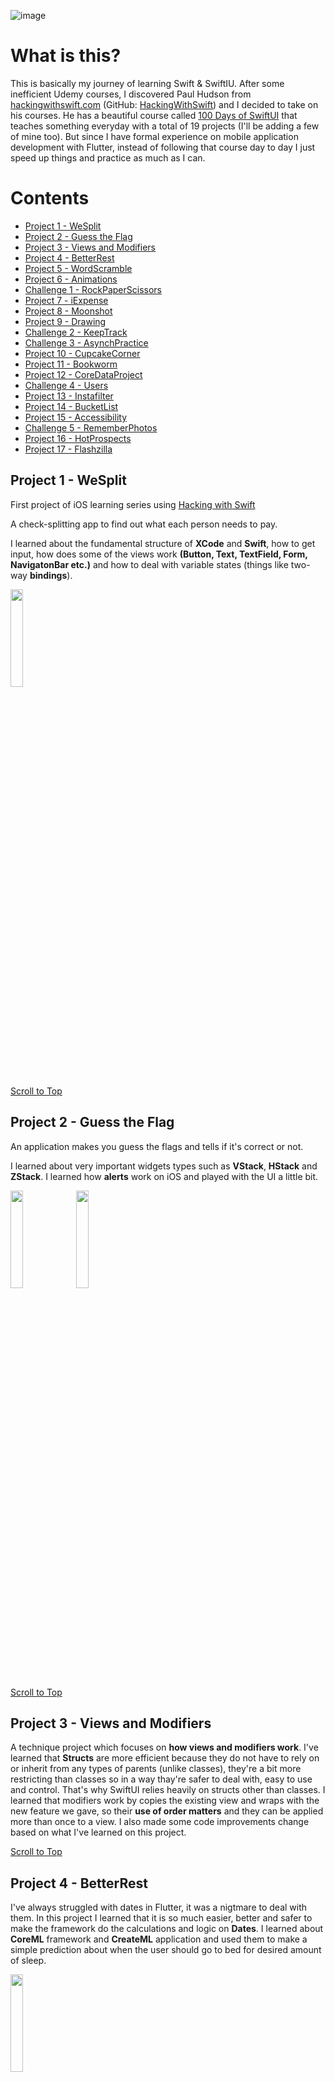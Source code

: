 ![image](https://user-images.githubusercontent.com/55896033/230641673-7e2e9e6d-5e91-450b-a674-51195d30f30e.png)

# What is this?
This is basically my journey of learning Swift & SwiftIU. After some inefficient Udemy courses, I discovered Paul Hudson from [hackingwithswift.com](https://www.hackingwithswift.com/) (GitHub: [HackingWithSwift](https://github.com/twostraws/HackingWithSwift)) and I decided to take on his courses. He has a beautiful course called [100 Days of SwiftUI](https://www.hackingwithswift.com/100/swiftui) that teaches something everyday with a total of 19 projects (I'll be adding a few of mine too). But since I have formal experience on mobile application development with Flutter, instead of following that course day to day I just speed up things and practice as much as I can.

# Contents
* [Project 1 - WeSplit](#project-1---weSplit)
* [Project 2 - Guess the Flag](#project-2---guess-the-flag)
* [Project 3 - Views and Modifiers](#project-3---views-and-modifiers)
* [Project 4 - BetterRest](#project-4---betterrest)
* [Project 5 - WordScramble](#project-5---wordscramble)
* [Project 6 - Animations](#project-6---animations)
* [Challenge 1 - RockPaperScissors](#challenge-1---rockpaperscissors)
* [Project 7 - iExpense](#project-7---iexpense)
* [Project 8 - Moonshot](#project-8---moonshot)
* [Project 9 - Drawing](#project-9---drawing)
* [Challenge 2 - KeepTrack](#challenge-2---keeptrack)
* [Challenge 3 - AsynchPractice](#challenge-3---asynchpractice)
* [Project 10 - CupcakeCorner](#project-10---cupcakecorner)
* [Project 11 - Bookworm](#project-11---bookworm)
* [Project 12 - CoreDataProject](#project-12---coredataproject)
* [Challenge 4 - Users](#challenge-4---users)
* [Project 13 - Instafilter](#project-13---instafilter)
* [Project 14 - BucketList](#project-14---bucketlist)
* [Project 15 - Accessibility](#project-15---accessibility)
* [Challenge 5 - RememberPhotos](#challenge-5---rememberphotos)
* [Project 16 - HotProspects](#project-16---hotprospects)
* [Project 17 - Flashzilla](#project-17---flashzilla)

## Project 1 - WeSplit

First project of iOS learning series using [Hacking with Swift](hackingwithswift.com)

A check-splitting app to find out what each person needs to pay.

I learned about the fundamental structure of **XCode** and **Swift**, how to get input, how does some of the views work **(Button, Text, TextField, Form, NavigatonBar etc.)** and how to deal with variable states (things like two-way **bindings**).

<img src="https://user-images.githubusercontent.com/55896033/221712511-96774d65-f8f5-4b6c-a759-63503f6e78e4.png" width=20%>

[Scroll to Top](#contents)

## Project 2 - Guess the Flag

An application makes you guess the flags and tells if it's correct or not.

I learned about very important widgets types such as **VStack**, **HStack** and **ZStack**. I learned how **alerts** work on iOS and played with the UI a little bit.

<img src="https://user-images.githubusercontent.com/55896033/222266783-4c03c801-ab1b-40e7-a4dd-c5de0704b5f2.png" width=20%> <img src="https://user-images.githubusercontent.com/55896033/222266821-9987fec5-c5b2-4dc3-8a93-13c576060d51.png" width=20%>

[Scroll to Top](#contents)

## Project 3 - Views and Modifiers

A technique project which focuses on **how views and modifiers work**. I've learned that **Structs** are more efficient because they do not have to rely on or inherit from any types of parents (unlike classes), they're a bit more restricting than classes so in a way thay're safer to deal with, easy to use and control. That's why SwiftUI relies heavily on structs other than classes. I learned that modifiers work by copies the existing view and wraps with the new feature we gave, so their **use of order matters** and they can be applied more than once to a view. I also made some code improvements change based on what I've learned on this project.

[Scroll to Top](#contents)

## Project 4 - BetterRest

I've always struggled with dates in Flutter, it was a nigtmare to deal with them. In this project I learned that it is so much easier, better and safer to make the framework do the calculations and logic on **Dates**. I learned about **CoreML** framework and **CreateML** application and used them to make a simple prediction about when the user should go to bed for desired amount of sleep.

<img src="https://user-images.githubusercontent.com/55896033/222541653-cbc59086-cdd9-4783-81ce-d13b96f8af3f.png" width=20%>

[Scroll to Top](#contents)

## Project 5 - WordScramble

In this project I've learned about **List, onAppear modifier, what a Bundle is, fatalError() function, how to use UITextChecker and guard check**.

<img src="https://user-images.githubusercontent.com/55896033/222799843-887a2e1c-6d5d-4f2c-aef4-2883233b9706.png" width=20%> <img src="https://user-images.githubusercontent.com/55896033/222800079-54d103fd-d319-46df-a0b8-306195519465.png" width=20%>

[Scroll to Top](#contents)

## Project 6 - Animations

I learned so much about animations. I'll probably forget about most of them but now I know how and where to look when I got something in my mind about animations. I used to have lots of problems in Flutter when it comes to animations but after this project I think if you can get a grasp of how Swift makes the animations work, it'll be a much easier process.

<img src="https://user-images.githubusercontent.com/55896033/222853174-5c3bb274-e2fe-42f7-9475-2e580869b2c2.gif" width=20%>

[Scroll to Top](#contents)

## Challenge 1 - RockPaperScissors

It's a simple practice that's been made without tutorials to practice what I've learned so far. The applications choses a random move (rock, paper or scissors) and generates a result player should achieve (win or lose). Player then should make a move to achieve the desired result.

<img src="https://user-images.githubusercontent.com/55896033/222980425-99b5d3f9-e331-4d2e-973f-525e098728ea.png" width=20%> <img src="https://user-images.githubusercontent.com/55896033/222980426-4ef680a9-5bb9-4ec2-93cd-7ccdb9dac8e8.png" width=20%>

[Scroll to Top](#contents)

## Project 7 - iExpense

In this project I experienced with **UserDefaults, Codable property (to be able to archive and unarchive structs), sheet property (to show new screens), onDelete property (to be able to delete rows from lists), @StateObject - @ObservedObject - @Published (to be able to share data between views and watch their state to update the UI)**. Especially the UserDefaults and Codable part was important because I was wondering what Swift was using to achieve same functionality as SharedPreferences on Android. I also learned that Swift do not want developers to rely heavily on UserDefaults because it makes the app launch slower, should use about half a MB at the worst scenario. I also used MVVM and MobX with @Observable states to be able to observe the state shared between views in Flutter but being able to do this in Swift without using any external package and without any boilerplate code is amazing.

<img src="https://user-images.githubusercontent.com/55896033/223476230-edf69827-0293-45d0-af0b-03ee566d3ec2.png" width=20%> <img src="https://user-images.githubusercontent.com/55896033/223476269-6df57031-6ed3-4988-91dc-884f24ea2bb3.png" width=20%> <img src="https://user-images.githubusercontent.com/55896033/223476303-40f0ba96-c3e8-4555-954c-b2a9bc6cd190.png" width=20%>

[Scroll to Top](#contents)

## Project 8 - Moonshot

This is the most complex app I've built in this series so far. I've used **Geometry Reader to adjust the image size dynamically, experienced with ScrollViews, pushed new screens to the stack, created dynamic layouts based on user's selection and most importantly I've delt with JSON data (encode, decode and load to structs).**

<img src="https://user-images.githubusercontent.com/55896033/224078134-0aa0f8c1-5cd2-4a21-af66-4196405621bf.png" width=18%> <img src="https://user-images.githubusercontent.com/55896033/224078182-fb5153e8-d7fe-44f2-977a-6cb78b9aacdb.png" width=18%> <img src="https://user-images.githubusercontent.com/55896033/224078235-764fd4dc-d61c-464c-9c00-f2628db3206c.png" width=18%> <img src="https://user-images.githubusercontent.com/55896033/224078355-904905fd-308d-4676-89bc-25a8fcaf6b24.png" width=18%> <img src="https://user-images.githubusercontent.com/55896033/224078387-1ecf080c-2843-403e-944f-e257c9abc9f7.png" width=18%>

[Scroll to Top](#contents)

## Project 9 - Drawing

**Paths, shapes, strokes, transforms, drawing group, animating values** are a few things that I've learned in this project. On top of **[Project 6 - Animations](#project-6---animations)**, this project was the cherry on the cake. It summed up the visual things for me and has been a good practice. It was heavy in code so it was also a good practice on not just SwiftUI but also on Swift.

<img src="https://user-images.githubusercontent.com/55896033/224438906-f05aea8f-fb2e-4d37-98bd-a481c9a22c04.png" width=20%> <img src="https://user-images.githubusercontent.com/55896033/224438918-448c3178-2bda-46a3-884b-05655aaeaa05.png" width=20%> <img src="https://user-images.githubusercontent.com/55896033/224439032-a66a0f1e-3177-4231-978e-0d20d4b2a80e.png" width=20%> <img src="https://user-images.githubusercontent.com/55896033/224438967-c8b3440b-ebcd-4363-b597-6d38dd4bb9c8.png" width=20%>

[Scroll to Top](#contents)

## Challenge 2 - KeepTrack

This is an app to keep track of how many times you did an activity. UI is definetly not the best of course but I wanted to practice by myself on **dealing with data models, saving & reading data with UserDefaults and manipulating that data between views**.

<img src="https://user-images.githubusercontent.com/55896033/224543633-56460579-b501-4ae1-b05a-e10b7d0b7777.png" width=20%> <img src="https://user-images.githubusercontent.com/55896033/224543636-00f271ff-87ae-4e61-9c8e-2566ce8c0eb3.png" width=20%> <img src="https://user-images.githubusercontent.com/55896033/224543638-0e4b928e-5337-40d4-bbcd-df1ec4d0901a.png" width=20%>

[Scroll to Top](#contents)

## Challenge 3 - AsynchPractice

I learned **how to deal with network requests** with a simple app using **iTunes API** and **how to load data to object with Codable protocol**. I'll be experimenting on this important subject later on.

<img src="https://user-images.githubusercontent.com/55896033/225342809-a1cf791f-8e81-4b2a-8af8-148185d4404b.png" width=20%> <img src="https://user-images.githubusercontent.com/55896033/225342779-e30f4908-78f8-4099-8a43-a5400e97291f.png" width=20%> <img src="https://user-images.githubusercontent.com/55896033/225342753-ae974562-dd80-4230-9c32-dc2cc0d52bf4.png" width=20%>

[Scroll to Top](#contents)

## Project 10 - CupcakeCorner

This is a projects that send and receives JSON from the internet. In this project I've created a data model class from scratch using @Published properties and then make adjustments to make it conform to Codable protocol. Then I practiced how to encode the data, send to a server and process the response from that server.

<img src="https://user-images.githubusercontent.com/55896033/226112176-5e0ac1f9-5f50-457f-b5be-036f001e1f0a.png" width=20%> <img src="https://user-images.githubusercontent.com/55896033/226112210-57115731-b1c4-48a4-837c-353b14eb434f.png" width=20%> <img src="https://user-images.githubusercontent.com/55896033/226112219-f4996ed2-cb3d-4b3e-9cc6-f2c187cbe51c.png" width=20%>

[Scroll to Top](#contents)

## Project 11 - Bookworm

This was a very useful project in order to understand how Core Data simply works to remember user interaction. The next project will go more deeper than this on Core Data.

<img src="https://user-images.githubusercontent.com/55896033/226176266-5b9c5154-da32-4e4f-b724-5852e812323a.png" width=20%> <img src="https://user-images.githubusercontent.com/55896033/226176271-3c48885e-b1bd-4639-9f1b-4542d3be5589.png" width=20%> <img src="https://user-images.githubusercontent.com/55896033/226176281-951a6cd4-1a2f-4119-a7f5-0bb8c884a217.png" width=20%>

[Scroll to Top](#contents)

## Project 12 - CoreDataProject

We took a look at a little bit more deeper on Core Data. **How to add, delete, sort, filter data and more.**

<img src="https://user-images.githubusercontent.com/55896033/227389785-cafd2dc7-312d-42c5-a1b7-4843270e133c.png" width=18%> <img src="https://user-images.githubusercontent.com/55896033/227389854-64c215d7-6719-4547-9e3e-076feede56b4.png" width=18%> <img src="https://user-images.githubusercontent.com/55896033/227389863-a2a941b4-0913-4825-bf02-939a46ca1a6e.png" width=18%> <img src="https://user-images.githubusercontent.com/55896033/227389869-bd43a1ae-ee43-42bb-bf00-d22b9abf911b.png" width=18%> <img src="https://user-images.githubusercontent.com/55896033/227389879-0912bdef-ab9a-4d2d-b1e6-dd98ae5e80e4.png" width=18%>

[Scroll to Top](#contents)

## Challenge 4 - Users

This was a practice to see if a can make an app that downloads JSON from internet, decodes the data to objects and uses them to present data. In the second part of the project, I tried to save those downloaded users to local cache using Core Data. This way our app would still work even offline.

<img src="https://user-images.githubusercontent.com/55896033/227389955-17906b11-b731-4337-9ebc-9d9b8645e4ab.png" width=20%> <img src="https://user-images.githubusercontent.com/55896033/227389968-1ec71d18-4256-4bfc-b042-6c455c9c63f3.png" width=20%> <img src="https://user-images.githubusercontent.com/55896033/227389982-aa31f5ff-cf62-4f25-9e04-d8738af1edc3.png" width=20%>

[Scroll to Top](#contents)

## Project 13 - Instafilter

I practiced on CoreImage and learned how to link SwiftUI & UIKit.

<img src="https://user-images.githubusercontent.com/55896033/229590329-4e64c18b-9884-47d6-8497-9ff36692f1a0.png" width=20%> <img src="https://user-images.githubusercontent.com/55896033/229590342-629c8e88-3167-4a8c-a780-680cef149b4d.png" width=20%> <img src="https://user-images.githubusercontent.com/55896033/229590678-5ec363ea-785b-45d5-91ed-a79af7b78fec.png" width=20%>

[Scroll to Top](#contents)

## Project 14 - BucketList

Things I practiced on in this project: **adding Comparable to custom types, finding the documents directory, integrating MapKit, using biometric authentication, secure Data writing**, and much more.

<img src="https://user-images.githubusercontent.com/55896033/230428085-e4cdc5de-22cf-4912-b8bd-41b5d8322caf.png" width=20%> <img src="https://user-images.githubusercontent.com/55896033/230428101-27c2c7df-4fb9-4a3e-8c78-f1ab6d116f9e.png" width=20%> <img src="https://user-images.githubusercontent.com/55896033/230428128-bc28de49-55ec-4008-a48b-16ab40ee573e.png" width=20%>

[Scroll to Top](#contents)

## Project 15 - Accessibility

I learned some ways on how to make our apps more accessible so that everyone can use it fully regardless of their individual needs. I wasn't able to build a standalone project for this since iPhone simulators does not support accessibility and I do not have a physical Apple device.

[Scroll to Top](#contents)

## Challenge 5 - RememberPhotos

This is relativly a more simple app compared to the recent projects. But making everything from scratch by myself and combining skills learned on the topics of **MVVM, CoreData, FileManager, PHPickerViewController** made this one a fairly intense project for me. It imports a picture from the library, asks to user to give a name and then saves it to CoreData. The image is saved to documents with the created id, and the id itself is then saved to CoreData.

<img src="https://user-images.githubusercontent.com/55896033/230779097-b5d47b29-dab8-4b51-be94-4ef750e24492.png" width=20%> <img src="https://user-images.githubusercontent.com/55896033/230779109-acc7a8e3-3efb-4438-914c-5056d466d738.png" width=20%> <img src="https://user-images.githubusercontent.com/55896033/230779115-f3c9fc98-2817-41ed-b218-234c1423db9d.png" width=20%> <img src="https://user-images.githubusercontent.com/55896033/230779126-a6132a8b-76d5-4a21-9e82-6715b72cd27f.png" width=20%> 

## Challenge 5.1 - RememberPhotos, Map Update

For a second challenge there was a requirement to implement MapKit to the project. I added a feature to select where the image was taken on a map view and a feature to show that location on the detail screen view.

<img src="https://user-images.githubusercontent.com/55896033/231493148-f833313f-c5d8-453e-bd1c-9064d9ab68c7.png" width=20%> <img src="https://user-images.githubusercontent.com/55896033/231493199-fbdde8de-cfa2-461d-99ac-69d616ab0006.png" width=20%> <img src="https://user-images.githubusercontent.com/55896033/231493226-d7742396-c858-45b3-a2db-7fd1216342d4.png" width=20%>

[Scroll to Top](#contents)

## Project 16 - HotProspects

Thing I played with: **custom environment objects, TabView, Result, objectWillChange, image interpolation, context menus, local notifications, Swift package dependencies, filter() and map()** and many more.

<img src="https://user-images.githubusercontent.com/55896033/233802122-e4272cdc-e0e3-42ec-8d61-c6c73f8282f9.png" width=20%> <img src="https://user-images.githubusercontent.com/55896033/233802126-159489d1-5b56-4a75-969c-514d79bda0ec.png" width=20%> <img src="https://user-images.githubusercontent.com/55896033/233802129-97cebb5f-727b-4a7a-985c-49efbd5dddf9.png" width=20%> <img src="https://user-images.githubusercontent.com/55896033/233802131-6e72364a-b0ce-4687-88c7-37673dfca0d6.png" width=20%>

[Scroll to Top](#contents)

## Project 17 - Flashzilla

Tha project covered some really great techniques like **gestures, haptics, Combine, and more.**

<img src="https://user-images.githubusercontent.com/55896033/233843682-5c3887a8-9d85-4fe3-b390-1bae53f9064f.png" width=20%> <img src="https://user-images.githubusercontent.com/55896033/233843692-3ef23248-a08a-4e8b-a51b-86c0f5b0be40.png" width=20%>

